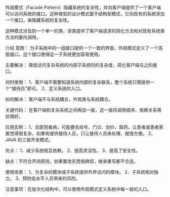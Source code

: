 外观模式（Facade Pattern）隐藏系统的复杂性，并向客户端提供了一个客户端可以访问系统的接口。这种类型的设计模式属于结构型模式，它向现有的系统添加一个接口，来隐藏系统的复杂性。

这种模式涉及到一个单一的类，该类提供了客户端请求的简化方法和对现有系统类方法的委托调用。

介绍
意图：
为子系统中的一组接口提供一个一致的界面，外观模式定义了一个高层接口，这个接口使得这一子系统更加容易使用。

主要解决：
降低访问复杂系统的内部子系统时的复杂度，简化客户端与之的接口。

何时使用： 
1、客户端不需要知道系统内部的复杂联系，整个系统只需提供一个"接待员"即可。 
2、定义系统的入口。

如何解决：
客户端不与系统耦合，外观类与系统耦合。

关键代码：
在客户端和复杂系统之间再加一层，这一层将调用顺序、依赖关系等处理好。

应用实例： 
1、去医院看病，可能要去挂号、门诊、划价、取药，让患者或患者家属觉得很复杂，如果有提供接待人员，只让接待人员来处理，就很方便。 
2、JAVA 的三层开发模式。

优点： 
1、减少系统相互依赖。 
2、提高灵活性。 
3、提高了安全性。

缺点：不符合开闭原则，如果要改东西很麻烦，继承重写都不合适。

使用场景：
1、为复杂的模块或子系统提供外界访问的模块。 
2、子系统相对独立。 
3、预防低水平人员带来的风险。

注意事项：在层次化结构中，可以使用外观模式定义系统中每一层的入口。